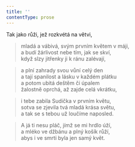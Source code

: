 ```yaml
---
title: ''
contentType: prose
---
```


Tak jako růži, jež rozkvétá na větvi,

> mladá a vábivá, svým prvním květem v máji,  
> a budí žárlivost nebe tím, jak se skví,  
> když slzy jitřenky ji k ránu zalévají,

> a plní zahrady svou vůní celý den  
> a tají spanilost a lásku v každém plátku  
> a potom ubitá deštěm či úpalem  
> žalostně oprchá, až zajde celá vkrátku,

> i tebe zabila Sudička v prvním květu,  
> sotva se zjevila tvá mladá krása světu,  
> a tak se s tebou už loučíme naposled.

> A já ti nesu pláč, jímž se mi hrdlo úží,  
> a mléko ve džbánu a plný košík růží,  
> abys i ve smrti byla jen samý květ.
